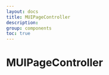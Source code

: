 ```yaml
---
layout: docs
title: MUIPageController
description:
group: components
toc: true
---
```

# MUIPageController

